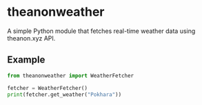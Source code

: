 # theanonweather

A simple Python module that fetches real-time weather data using theanon.xyz API.

## Example

```python
from theanonweather import WeatherFetcher

fetcher = WeatherFetcher()
print(fetcher.get_weather("Pokhara"))
```
